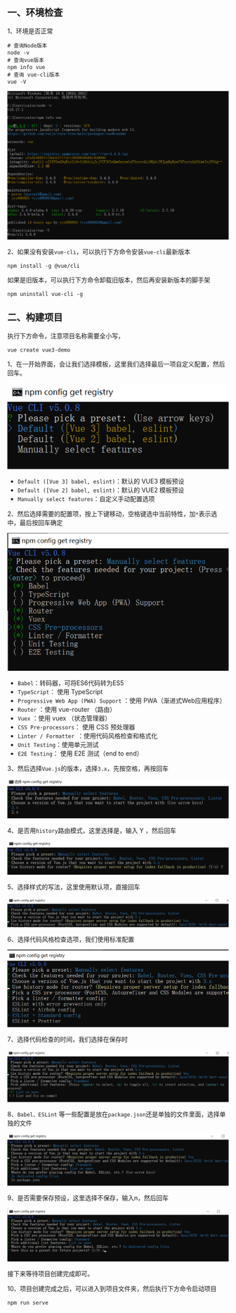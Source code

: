 ## 一、环境检查

1、环境是否正常

```shell
# 查询Node版本
node -v 
# 查询vue版本
npm info vue
# 查询 vue-cli版本
vue -V 
```

![image-20240111155623164](./assets/image-20240111155623164.png)

2、如果没有安装`vue-cli`，可以执行下方命令安装`vue-cli`最新版本

```shell
npm install -g @vue/cli
```

如果是旧版本，可以执行下方命令卸载旧版本，然后再安装新版本的脚手架

```shell
npm uninstall vue-cli -g
```

## 二、构建项目

执行下方命令，注意项目名称需要全小写，

```shell
vue create vue3-demo
```

1、在一开始界面，会让我们选择模板，这里我们选择最后一项自定义配置，然后回车。

![image-20240111155951550](./assets/image-20240111155951550.png)

+ `Default ([Vue 3] babel, eslint)`：默认的 VUE3 模板预设
+ `Default ([Vue 2] babel, eslint)`：默认的 VUE2 模板预设
+ `Manually select features`：自定义手动配置选项

2、然后选择需要的配置项，按上下键移动，空格键选中当前特性，加`*`表示选中，最后按回车确定

![image-20240111160302443](./assets/image-20240111160302443.png)

+ `Babel`：转码器，可将ES6代码转为ES5
+ `TypeScript`： 使用 TypeScript 
+ `Progressive Web App (PWA) Support` ：使用 PWA（渐进式Web应用程序） 
+ `Router` ：使用 vue-router （路由）
+ `Vuex` ：使用 vuex （状态管理器）
+ `CSS Pre-processors`： 使用 CSS 预处理器
+ `Linter / Formatter `：使用代码风格检查和格式化
+ `Unit Testing`：使用单元测试
+ `E2E Testing`： 使用 E2E 测试（end to end）

3、然后选择`Vue.js`的版本，选择`3.x`，先按空格，再按回车

![image-20240111162004785](./assets/image-20240111162004785.png)

4、是否用`history`路由模式，这里选择是，输入 Y ，然后回车

![image-20240111162256018](./assets/image-20240111162256018.png)

5、选择样式的写法，这里使用默认项，直接回车

![image-20240111162630045](./assets/image-20240111162630045.png)

6、选择代码风格检查选项，我们使用标准配置

![image-20240111162709015](./assets/image-20240111162709015.png)

7、选择代码检查的时间，我们选择在保存时

![image-20240111162802388](./assets/image-20240111162802388.png)

8、`Babel、ESLint` 等一些配置是放在`package.json`还是单独的文件里面，选择单独的文件

![image-20240111162932745](./assets/image-20240111162932745.png)

9、是否需要保存预设，这里选择不保存，输入n，然后回车

![image-20240111163022700](./assets/image-20240111163022700.png)

接下来等待项目创建完成即可。

10、项目创建完成之后，可以进入到项目文件夹，然后执行下方命令启动项目

```shell
npm run serve
```

